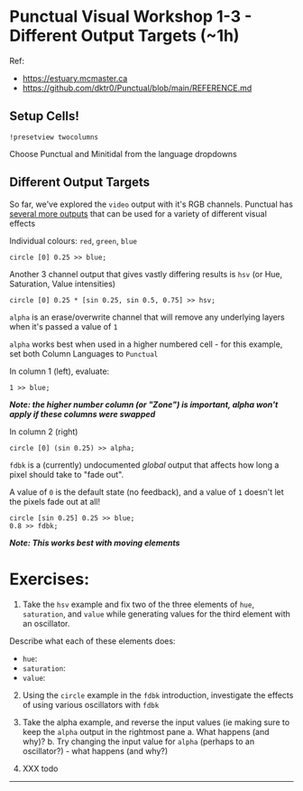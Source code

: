 # Punctual Visual Workshop 1-3 - Different Output Targets (~1h)

Ref: 
 - https://estuary.mcmaster.ca
 - https://github.com/dktr0/Punctual/blob/main/REFERENCE.md

## Setup Cells!

`!presetview twocolumns`

Choose Punctual and Minitidal from the language dropdowns

## Different Output Targets

So far, we've explored the `video` output with it's RGB channels. Punctual has [several more outputs](https://github.com/dktr0/Punctual/blob/main/REFERENCE.md#punctual-output-notations) that can be used for a variety of different visual effects

Individual colours: `red`, `green`, `blue`

```
circle [0] 0.25 >> blue;
```

Another 3 channel output that gives vastly differing results is `hsv` (or Hue, Saturation, Value intensities)

```
circle [0] 0.25 * [sin 0.25, sin 0.5, 0.75] >> hsv;
```

`alpha` is an erase/overwrite channel that will remove any underlying layers when it's passed a value of `1`

`alpha` works best when used in a higher numbered cell - for this example, set both Column Languages to `Punctual`

In column 1 (left), evaluate: 

```
1 >> blue;
```

***Note: the higher number column (or "Zone") is important, alpha won't apply if these columns were swapped***

In column 2 (right)
```
circle [0] (sin 0.25) >> alpha;
```

`fdbk` is a (currently) undocumented *global* output that affects how long a pixel should take to "fade out". 

A value of `0` is the default state (no feedback), and a value of `1` doesn't let the pixels fade out at all!

```
circle [sin 0.25] 0.25 >> blue;
0.8 >> fdbk;
```

***Note: This works best with moving elements***



# Exercises:

1. Take the `hsv` example and fix two of the three elements of `hue`, `saturation`, and `value` while generating values for the third element with an oscillator.

Describe what each of these elements does:

  - `hue`: 
  - `saturation`:
  - `value`:



2. Using the `circle` example in the `fdbk` introduction, investigate the effects of using various oscillators with `fdbk`





3. Take the alpha example, and reverse the input values (ie making sure to keep the `alpha` output in the rightmost pane
 a. What happens (and why)?
 b. Try changing the input value for `alpha` (perhaps to an oscillator?) - what happens (and why?)




4. XXX todo

---
